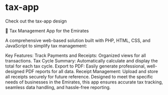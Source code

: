 # tax-app
Check out the tax-app design

🏢 Tax Management App for the Emirates

A comprehensive web-based solution built with PHP, HTML, CSS, and JavaScript to simplify tax management:

Key Features:
Track Payments and Receipts: Organized views for all transactions.
Tax Cycle Summary: Automatically calculate and display the total for each tax cycle.
Export to PDF: Easily generate professional, well-designed PDF reports for all data.
Receipt Management: Upload and store all receipts securely for future reference.
Designed to meet the specific needs of businesses in the Emirates, this app ensures accurate tax tracking, seamless data handling, and hassle-free reporting.
